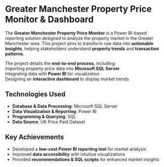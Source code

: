 #  Greater Manchester Property Price Monitor & Dashboard  

The **Greater Manchester Property Price Monitor** is a Power BI-based reporting solution designed to analyze the property market in the Greater Manchester area. This project aims to transform raw data into **actionable insights**, helping stakeholders understand **property trends** and **transaction patterns**.  

The project details the **end-to-end process**, including:  
 Importing property price data into **Microsoft SQL Server**  
 Integrating data with **Power BI** for visualization  
 Designing an **interactive dashboard** to display market trends  

##  Technologies Used  
- **Database & Data Processing**: Microsoft SQL Server  
- **Data Visualization & Reporting**: Power BI  
- **Programming & Querying**: SQL  
- **Data Source**: UK Price Paid Dataset  

##  Key Achievements  
-  Developed a **low-cost Power BI reporting tool** for market analysis  
-  Improved **data accessibility** with intuitive visualizations  
-  Provided **recommendations & SQL scripts** for enhanced market insights  
